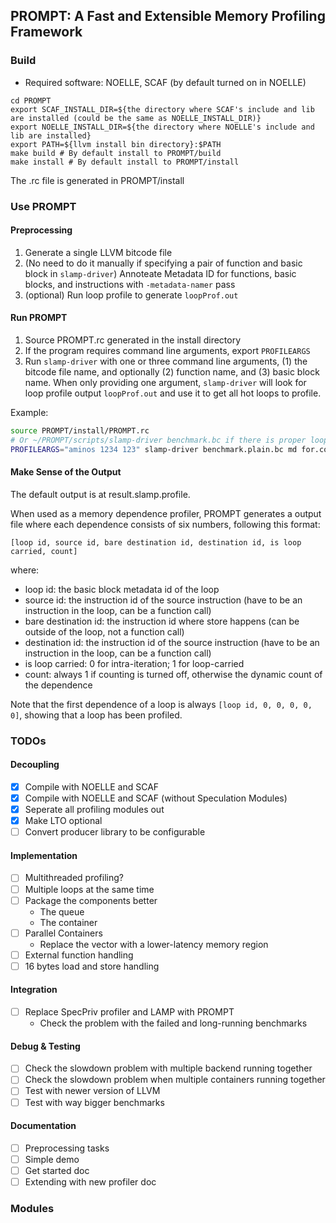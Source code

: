 ## PROMPT: A Fast and Extensible Memory Profiling Framework

### Build
- Required software: NOELLE, SCAF (by default turned on in NOELLE)

```
cd PROMPT
export SCAF_INSTALL_DIR=${the directory where SCAF's include and lib are installed (could be the same as NOELLE_INSTALL_DIR)}
export NOELLE_INSTALL_DIR=${the directory where NOELLE's include and lib are installed}
export PATH=${llvm install bin directory}:$PATH
make build # By default install to PROMPT/build
make install # By default install to PROMPT/install
```

The .rc file is generated in PROMPT/install

### Use PROMPT

#### Preprocessing

1. Generate a single LLVM bitcode file
2. (No need to do it manually if specifying a pair of function and basic block in `slamp-driver`) Annoteate Metadata ID for functions, basic blocks, and instructions with `-metadata-namer` pass
3. (optional) Run loop profile to generate `loopProf.out`

#### Run PROMPT

1. Source PROMPT.rc generated in the install directory
2. If the program requires command line arguments, export `PROFILEARGS`
3. Run `slamp-driver` with one or three command line arguments, (1) the bitcode file name, and optionally (2) function name, and (3) basic block name. When only providing one argument, `slamp-driver` will look for loop profile output `loopProf.out` and use it to get all hot loops to profile.

Example:
```bash
source PROMPT/install/PROMPT.rc
# Or ~/PROMPT/scripts/slamp-driver benchmark.bc if there is proper loop profile
PROFILEARGS="aminos 1234 123" slamp-driver benchmark.plain.bc md for.cond219
```

#### Make Sense of the Output

The default output is at result.slamp.profile.

When used as a memory dependence profiler, PROMPT generates a output file where each dependence consists of six numbers, following this format:
```
[loop id, source id, bare destination id, destination id, is loop carried, count]
```

where:

- loop id: the basic block metadata id of the loop
- source id: the instruction id of the source instruction (have to be an instruction in the loop, can be a function call)
- bare destination id: the instruction id where store happens (can be outside of the loop, not a function call)
- destination id: the instruction id of the source instruction (have to be an instruction in the loop, can be a function call)
- is loop carried: 0 for intra-iteration; 1 for loop-carried
- count: always 1 if counting is turned off, otherwise the dynamic count of the dependence

Note that the first dependence of a loop is always `[loop id, 0, 0, 0, 0, 0]`, showing that a loop has been profiled.

### TODOs

#### Decoupling
- [x] Compile with NOELLE and SCAF
- [x] Compile with NOELLE and SCAF (without Speculation Modules)
- [x] Seperate all profiling modules out
- [x] Make LTO optional
- [ ] Convert producer library to be configurable

#### Implementation
- [ ] Multithreaded profiling?
- [ ] Multiple loops at the same time
- [ ] Package the components better
    - The queue
    - The container
- [ ] Parallel Containers
    - Replace the vector with a lower-latency memory region
- [ ] External function handling
- [ ] 16 bytes load and store handling

#### Integration
- [ ] Replace SpecPriv profiler and LAMP with PROMPT
    - Check the problem with the failed and long-running benchmarks

#### Debug & Testing
- [ ] Check the slowdown problem with multiple backend running together
- [ ] Check the slowdown problem when multiple containers running together
- [ ] Test with newer version of LLVM
- [ ] Test with way bigger benchmarks

#### Documentation
- [ ] Preprocessing tasks
- [ ] Simple demo
- [ ] Get started doc
- [ ] Extending with new profiler doc

### Modules





